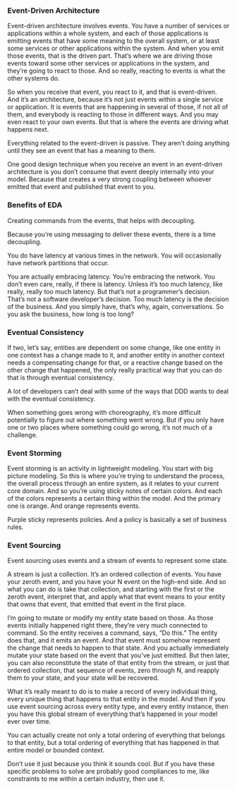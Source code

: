 ### Event-Driven Architecture

Event-driven architecture involves events. You have a number of services or applications within a whole system, and each of those applications is emitting events that have some meaning to the overall system, or at least some services or other applications within the system. And when you emit those events, that is the driven part. That’s where we are driving those events toward some other services or applications in the system, and they’re going to react to those. And so really, reacting to events is what the other systems do.

So when you receive that event, you react to it, and that is event-driven. And it’s an architecture, because it’s not just events within a single service or application. It is events that are happening in several of those, if not all of them, and everybody is reacting to those in different ways. And you may even react to your own events. But that is where the events are driving what happens next.

Everything related to the event-driven is passive. They aren’t doing anything until they see an event that has a meaning to them.

One good design technique when you receive an event in an event-driven architecture is you don’t consume that event deeply internally into your model. Because that creates a very strong coupling between whoever emitted that event and published that event to you.

### Benefits of EDA

Creating commands from the events, that helps with decoupling.

Because you’re using messaging to deliver these events, there is a time decoupling.

You do have latency at various times in the network. You will occasionally have network partitions that occur.

You are actually embracing latency. You’re embracing the network. You don’t even care, really, if there is latency. Unless it’s too much latency, like really, really too much latency. But that’s not a programmer’s decision. That’s not a software developer’s decision. Too much latency is the decision of the business. And you simply have, that’s why, again, conversations. So you ask the business, how long is too long?

### Eventual Consistency

If two, let’s say, entities are dependent on some change, like one entity in one context has a change made to it, and another entity in another context needs a compensating change for that, or a reactive change based on the other change that happened, the only really practical way that you can do that is through eventual consistency.

A lot of developers can’t deal with some of the ways that DDD wants to deal with the eventual consistency.

When something goes wrong with choreography, it’s more difficult potentially to figure out where something went wrong. But if you only have one or two places where something could go wrong, it’s not much of a challenge.

### Event Storming

Event storming is an activity in lightweight modeling. You start with big picture modeling. So this is where you’re trying to understand the process, the overall process through an entire system, as it relates to your current core domain. And so you’re using sticky notes of certain colors. And each of the colors represents a certain thing within the model. And the primary one is orange. And orange represents events.

Purple sticky represents policies. And a policy is basically a set of business rules.

### Event Sourcing

Event sourcing uses events and a stream of events to represent some state.

A stream is just a collection. It’s an ordered collection of events. You have your zeroth event, and you have your N event on the high-end side. And so what you can do is take that collection, and starting with the first or the zeroth event, interpret that, and apply what that event means to your entity that owns that event, that emitted that event in the first place.

I’m going to mutate or modify my entity state based on those. As those events initially happened right there, they’re very much connected to command. So the entity receives a command, says, “Do this.” The entity does that, and it emits an event. And that event must somehow represent the change that needs to happen to that state. And you actually immediately mutate your state based on the event that you’ve just emitted. But then later, you can also reconstitute the state of that entity from the stream, or just that ordered collection, that sequence of events, zero through N, and reapply them to your state, and your state will be recovered.

What it’s really meant to do is to make a record of every individual thing, every unique thing that happens to that entity in the model. And then if you use event sourcing across every entity type, and every entity instance, then you have this global stream of everything that’s happened in your model ever over time.

You can actually create not only a total ordering of everything that belongs to that entity, but a total ordering of everything that has happened in that entire model or bounded context.

Don’t use it just because you think it sounds cool. But if you have these specific problems to solve are probably good compliances to me, like constraints to me within a certain industry, then use it.

